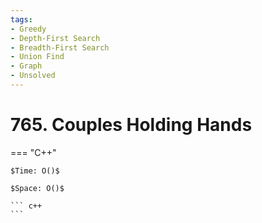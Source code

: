 ```yaml
---
tags:
- Greedy
- Depth-First Search
- Breadth-First Search
- Union Find
- Graph
- Unsolved
---
```



# 765. Couples Holding Hands

=== "C++"

    $Time: O()$

    $Space: O()$

    ``` c++
    ```